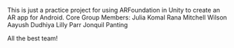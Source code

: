 This is just a practice project for using ARFoundation in Unity to create an AR app for Android.
Core Group Members:
Julia 
Komal Rana
Mitchell Wilson
Aayush Dudhiya
Lilly Parr
Jonquil Panting

All the best team! 
